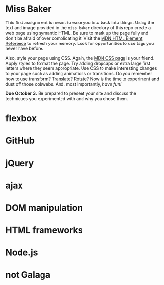 # Miss Baker #
This first assignment is meant to ease you into back into things. Using the text and image provided in the `miss_baker` directory of this repo create a web page using symantic HTML. Be sure to mark up the page fully and don't be afraid of over complicating it. Visit the [MDN HTML Element Reference](https://developer.mozilla.org/en-US/docs/Web/HTML/Element) to refresh your memory. Look for opportunities to use tags you never have before.

Also, style your page using CSS. Again, the [MDN CSS page](https://developer.mozilla.org/en-US/docs/Web/CSS) is your friend. Apply styles to format the page. Try adding dropcaps or extra large first letters where they seem appropriate. Use CSS to make interesting changes to your page such as adding animations or transitions. Do you remember how to use transform? Translate? Rotate? Now is the time to experiment and dust off those cobwebs. And. most importantly, *have fun!*

**Due October 3.** Be prepared to present your site and discuss the techniques you experimented with and why you chose them.

# flexbox #

# GitHub #

# jQuery #

# ajax #

# DOM manipulation #

# HTML frameworks #

# Node.js #

# not Galaga #
